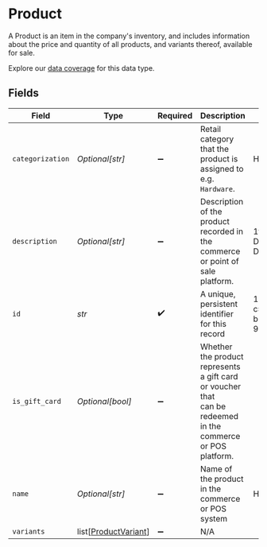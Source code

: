# Product

A Product is an item in the company's inventory, and includes information about the price and quantity of all products, and variants thereof, available for sale.

Explore our [data coverage](https://knowledge.codat.io/supported-features/commerce?view=tab-by-data-type&dataType=commerce-products) for this data type.



## Fields

| Field                                                                                                        | Type                                                                                                         | Required                                                                                                     | Description                                                                                                  | Example                                                                                                      |
| ------------------------------------------------------------------------------------------------------------ | ------------------------------------------------------------------------------------------------------------ | ------------------------------------------------------------------------------------------------------------ | ------------------------------------------------------------------------------------------------------------ | ------------------------------------------------------------------------------------------------------------ |
| `categorization`                                                                                             | *Optional[str]*                                                                                              | :heavy_minus_sign:                                                                                           | Retail category that the product is assigned to e.g. `Hardware`.                                             | Hardware                                                                                                     |
| `description`                                                                                                | *Optional[str]*                                                                                              | :heavy_minus_sign:                                                                                           | Description of the product recorded in the commerce or point of sale platform.                               | 1tb Western Digital Hard Drive                                                                               |
| `id`                                                                                                         | *str*                                                                                                        | :heavy_check_mark:                                                                                           | A unique, persistent identifier for this record                                                              | 13d946f0-c5d5-42bc-b092-97ece17923ab                                                                         |
| `is_gift_card`                                                                                               | *Optional[bool]*                                                                                             | :heavy_minus_sign:                                                                                           | Whether the product represents a gift card or voucher that<br/>can be redeemed in the commerce or POS platform.<br/> |                                                                                                              |
| `name`                                                                                                       | *Optional[str]*                                                                                              | :heavy_minus_sign:                                                                                           | Name of the product in the commerce or POS system                                                            | Hard Drive                                                                                                   |
| `variants`                                                                                                   | list[[ProductVariant](../../models/shared/productvariant.md)]                                                | :heavy_minus_sign:                                                                                           | N/A                                                                                                          |                                                                                                              |